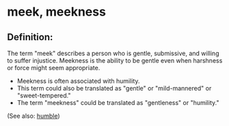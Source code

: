 # meek, meekness #

## Definition: ##

The term "meek" describes a person who is gentle, submissive, and willing to suffer injustice. Meekness is the ability to be gentle even when harshness or force might seem appropriate.

* Meekness is often associated with humility.
* This term could also be translated as "gentle" or "mild-mannered" or "sweet-tempered."
* The term "meekness" could be translated as "gentleness" or "humility."

(See also: [humble](../other/humble.md))

## 